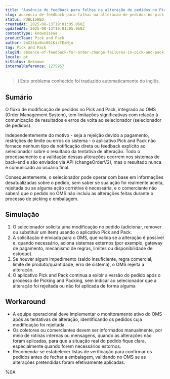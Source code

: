 ```yaml
---
title: 'Ausência de feedback para falhas na alteração de pedidos no Pick and Pack (comunicação com o OMS)'
slug: ausencia-de-feedback-para-falhas-na-alteracao-de-pedidos-no-pick-and-pack-comunicacao-com-o-oms
status: PUBLISHED
createdAt: 2025-08-13T19:01:05.060Z
updatedAt: 2025-08-13T19:01:05.060Z
contentType: knownIssue
productTeam: Pick and Pack
author: 2mXZkbi0oi061KicTExNjo
tag: Pick and Pack
slugEN: absence-of-feedback-for-order-change-failures-in-pick-and-pack-communication-with-oms
locale: pt
kiStatus: Unknown
internalReference: 1275957
---
```


>ℹ️ Este problema conhecido foi traduzido automaticamente do inglês.

## Sumário



O fluxo de modificação de pedidos no Pick and Pack, integrado ao OMS (Order Management System), tem limitações significativas com relação à comunicação de resultados e erros de volta ao selecionador (selecionador de pedidos).

Independentemente do motivo - seja a rejeição devido a pagamento, restrições de limite ou erros do sistema - o aplicativo Pick and Pack não fornece nenhum tipo de notificação direta ou feedback explícito ao selecionador sobre o resultado da tentativa de alteração. Todo o processamento e a validação dessas alterações ocorrem nos sistemas de back-end e são enviados via API (changeOrderV2), mas o resultado nunca é comunicado ao usuário final.

Consequentemente, o selecionador pode operar com base em informações desatualizadas sobre o pedido, sem saber se sua ação foi realmente aceita, rejeitada ou se alguma ação corretiva é necessária, e o comerciante não saberá que o pedido no OMS não incluiu as alterações feitas durante o processo de picking e embalagem.
## Simulação




1. O selecionador solicita uma modificação no pedido (adicionar, remover ou substituir um item) usando o aplicativo Pick and Pack.
2. A solicitação é enviada para o OMS, que valida se a alteração é possível e, quando necessário, aciona sistemas externos (por exemplo, gateway de pagamento, mecanismo de regras, limites ou disponibilidade de estoque).
3. Se houver algum impedimento (saldo insuficiente, regra comercial, limite de produto/quantidade, erro de sistema), o OMS rejeita a alteração.
4. O aplicativo Pick and Pack continua a exibir a versão do pedido após o processo de Picking and Packing, sem indicar ao selecionador que a alteração foi rejeitada ou não foi aplicada de forma alguma
## Workaround




- A equipe operacional deve implementar o monitoramento ativo do OMS após as tentativas de alteração, identificando os pedidos cuja modificação foi rejeitada.
- Os coletores ou comerciantes devem ser informados manualmente, por meio de rotinas internas ou mensagens, quando as alterações não foram aplicadas, para que a situação real do pedido fique clara, especialmente quando forem necessários estornos.
- Recomenda-se estabelecer listas de verificação para confirmar os pedidos antes de fechar a embalagem, validando no OMS se as alterações pretendidas foram efetivamente aplicadas.



%0A